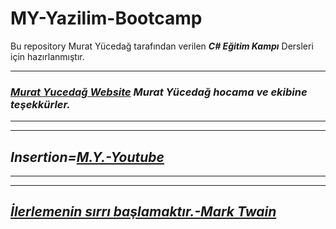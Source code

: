 # MY-Yazilim-Bootcamp

Bu repository Murat Yücedağ tarafından verilen ***C# Eğitim Kampı*** Dersleri için hazırlanmıştır.


---
### ***[Murat Yucedağ Website](https:muratyucedag.wordpress.com) Murat Yücedağ hocama ve ekibine teşekkürler.***
---
---
## ***Insertion=[**M.Y.-Youtube**](https://www.youtube.com/@MurattYucedag)***
---
---
## ***[İlerlemenin sırrı başlamaktır.-Mark Twain](https://en.wikipedia.org/wiki/Mark_Twain)*** ##
